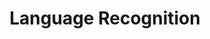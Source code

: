 ---
word: "true"

types: "word"

title: "Language Recognition"

categories: ['']

tags: ['Language', 'Recognition']

arabic: 'التعرف على اللغة'

arexps: []

enwords: ['Language Recognition']

enexps: []

arlexicons: 'ع'

enlexicons: 'L'

authors: ['Ruqayya Roshdy']

translators: ['']

citations: 'مقدمة في حوسبة اللغة العربية'

sources: 'مركز الملك عبدالله بن عبدالعزيز الدولي لخدمة اللغة العربية'

slug: ""
---
